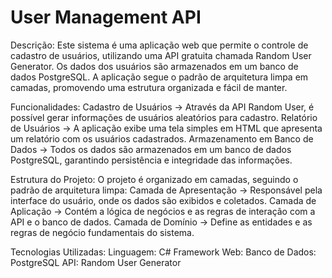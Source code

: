 # User Management API

Descrição:
Este sistema é uma aplicação web que permite o controle de cadastro de usuários, utilizando uma API gratuita chamada Random User Generator. Os dados dos usuários são armazenados em um banco de dados PostgreSQL. A aplicação segue o padrão de arquitetura limpa em camadas, promovendo uma estrutura organizada e fácil de manter.

Funcionalidades:
Cadastro de Usuários -> Através da API Random User, é possível gerar informações de usuários aleatórios para cadastro.
Relatório de Usuários -> A aplicação exibe uma tela simples em HTML que apresenta um relatório com os usuários cadastrados.
Armazenamento em Banco de Dados -> Todos os dados são armazenados em um banco de dados PostgreSQL, garantindo persistência e integridade das informações.

Estrutura do Projeto:
O projeto é organizado em camadas, seguindo o padrão de arquitetura limpa:
Camada de Apresentação -> Responsável pela interface do usuário, onde os dados são exibidos e coletados.
Camada de Aplicação -> Contém a lógica de negócios e as regras de interação com a API e o banco de dados.
Camada de Domínio -> Define as entidades e as regras de negócio fundamentais do sistema.

Tecnologias Utilizadas:
Linguagem: C#
Framework Web: 
Banco de Dados: PostgreSQL
API: Random User Generator
